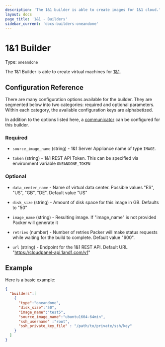 ```yaml
---
description: 'The 1&1 builder is able to create images for 1&1 cloud.'
layout: docs
page_title: '1&1 - Builders'
sidebar_current: 'docs-builders-oneandone'
---
```


# 1&1 Builder

Type: `oneandone`

The 1&1 Builder is able to create virtual machines for
[1&1](https://www.1and1.com/).

## Configuration Reference

There are many configuration options available for the builder. They are
segmented below into two categories: required and optional parameters. Within
each category, the available configuration keys are alphabetized.

In addition to the options listed here, a
[communicator](/docs/templates/communicator.html) can be configured for this
builder.

### Required

-   `source_image_name` (string) - 1&1 Server Appliance name of type `IMAGE`.

-   `token` (string) - 1&1 REST API Token. This can be specified via
    environment variable `ONEANDONE_TOKEN`

### Optional

-   `data_center_name` - Name of virtual data center. Possible values "ES",
    "US", "GB", "DE". Default value "US"

-   `disk_size` (string) - Amount of disk space for this image in GB. Defaults
    to "50"

-   `image_name` (string) - Resulting image. If "image\_name" is not provided
    Packer will generate it

-   `retries` (number) - Number of retries Packer will make status requests
    while waiting for the build to complete. Default value "600".

-   `url` (string) - Endpoint for the 1&1 REST API. Default URL
    "<a href="https://cloudpanel-api.1and1.com/v1" class="uri">https://cloudpanel-api.1and1.com/v1</a>"

## Example

Here is a basic example:

``` json
{
  "builders":[
    {
      "type":"oneandone",
      "disk_size":"50",
      "image_name":"test5",
      "source_image_name":"ubuntu1604-64min",
      "ssh_username" :"root",
      "ssh_private_key_file" : "/path/to/private/ssh/key"
    }
  ]
}
```
